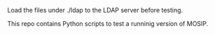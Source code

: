 Load the files under ./ldap to the LDAP server before testing.

This repo contains Python scripts to test a runninig version of MOSIP.  
